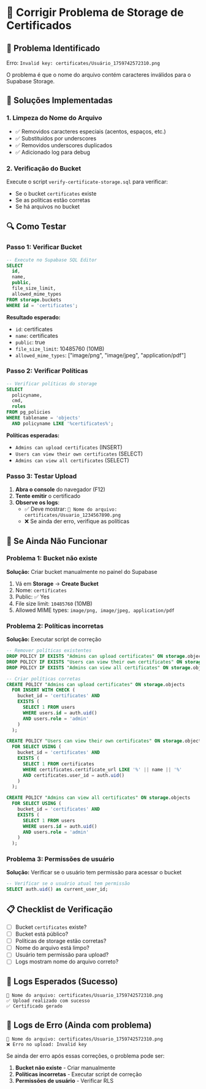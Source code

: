 # 🔧 Corrigir Problema de Storage de Certificados

## 🚨 **Problema Identificado**
Erro: `Invalid key: certificates/Usuário_1759742572310.png`

O problema é que o nome do arquivo contém caracteres inválidos para o Supabase Storage.

## 🎯 **Soluções Implementadas**

### **1. Limpeza do Nome do Arquivo**
- ✅ Removidos caracteres especiais (acentos, espaços, etc.)
- ✅ Substituídos por underscores
- ✅ Removidos underscores duplicados
- ✅ Adicionado log para debug

### **2. Verificação do Bucket**
Execute o script `verify-certificate-storage.sql` para verificar:
- Se o bucket `certificates` existe
- Se as políticas estão corretas
- Se há arquivos no bucket

## 🔍 **Como Testar**

### **Passo 1: Verificar Bucket**
```sql
-- Execute no Supabase SQL Editor
SELECT 
  id,
  name,
  public,
  file_size_limit,
  allowed_mime_types
FROM storage.buckets 
WHERE id = 'certificates';
```

**Resultado esperado:**
- `id`: certificates
- `name`: certificates  
- `public`: true
- `file_size_limit`: 10485760 (10MB)
- `allowed_mime_types`: ["image/png", "image/jpeg", "application/pdf"]

### **Passo 2: Verificar Políticas**
```sql
-- Verificar políticas do storage
SELECT 
  policyname,
  cmd,
  roles
FROM pg_policies 
WHERE tablename = 'objects' 
  AND policyname LIKE '%certificates%';
```

**Políticas esperadas:**
- `Admins can upload certificates` (INSERT)
- `Users can view their own certificates` (SELECT)
- `Admins can view all certificates` (SELECT)

### **Passo 3: Testar Upload**
1. **Abra o console** do navegador (F12)
2. **Tente emitir** o certificado
3. **Observe os logs**:
   - ✅ Deve mostrar: `📁 Nome do arquivo: certificates/Usuario_1234567890.png`
   - ❌ Se ainda der erro, verifique as políticas

## 🚨 **Se Ainda Não Funcionar**

### **Problema 1: Bucket não existe**
**Solução:** Criar bucket manualmente no painel do Supabase
1. Vá em **Storage** → **Create Bucket**
2. Nome: `certificates`
3. Public: ✅ Yes
4. File size limit: `10485760` (10MB)
5. Allowed MIME types: `image/png, image/jpeg, application/pdf`

### **Problema 2: Políticas incorretas**
**Solução:** Executar script de correção
```sql
-- Remover políticas existentes
DROP POLICY IF EXISTS "Admins can upload certificates" ON storage.objects;
DROP POLICY IF EXISTS "Users can view their own certificates" ON storage.objects;
DROP POLICY IF EXISTS "Admins can view all certificates" ON storage.objects;

-- Criar políticas corretas
CREATE POLICY "Admins can upload certificates" ON storage.objects
  FOR INSERT WITH CHECK (
    bucket_id = 'certificates' AND
    EXISTS (
      SELECT 1 FROM users 
      WHERE users.id = auth.uid() 
      AND users.role = 'admin'
    )
  );

CREATE POLICY "Users can view their own certificates" ON storage.objects
  FOR SELECT USING (
    bucket_id = 'certificates' AND
    EXISTS (
      SELECT 1 FROM certificates 
      WHERE certificates.certificate_url LIKE '%' || name || '%'
      AND certificates.user_id = auth.uid()
    )
  );

CREATE POLICY "Admins can view all certificates" ON storage.objects
  FOR SELECT USING (
    bucket_id = 'certificates' AND
    EXISTS (
      SELECT 1 FROM users 
      WHERE users.id = auth.uid() 
      AND users.role = 'admin'
    )
  );
```

### **Problema 3: Permissões de usuário**
**Solução:** Verificar se o usuário tem permissão para acessar o bucket
```sql
-- Verificar se o usuário atual tem permissão
SELECT auth.uid() as current_user_id;
```

## 📋 **Checklist de Verificação**

- [ ] Bucket `certificates` existe?
- [ ] Bucket está público?
- [ ] Políticas de storage estão corretas?
- [ ] Nome do arquivo está limpo?
- [ ] Usuário tem permissão para upload?
- [ ] Logs mostram nome do arquivo correto?

## 🎯 **Logs Esperados (Sucesso)**

```
📁 Nome do arquivo: certificates/Usuario_1759742572310.png
✅ Upload realizado com sucesso
✅ Certificado gerado
```

## 🎯 **Logs de Erro (Ainda com problema)**

```
📁 Nome do arquivo: certificates/Usuario_1759742572310.png
❌ Erro no upload: Invalid key
```

Se ainda der erro após essas correções, o problema pode ser:
1. **Bucket não existe** - Criar manualmente
2. **Políticas incorretas** - Executar script de correção
3. **Permissões de usuário** - Verificar RLS
